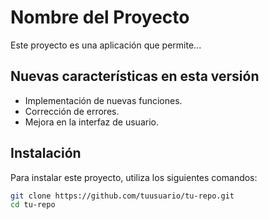 # Nombre del Proyecto

Este proyecto es una aplicación que permite...

## Nuevas características en esta versión

- Implementación de nuevas funciones.
- Corrección de errores.
- Mejora en la interfaz de usuario.

## Instalación

Para instalar este proyecto, utiliza los siguientes comandos:

```bash
git clone https://github.com/tuusuario/tu-repo.git
cd tu-repo

